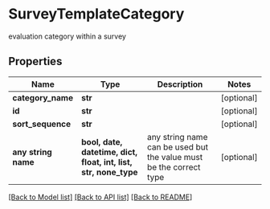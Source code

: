 # SurveyTemplateCategory

evaluation category within a survey

## Properties
Name | Type | Description | Notes
------------ | ------------- | ------------- | -------------
**category_name** | **str** |  | [optional] 
**id** | **str** |  | [optional] 
**sort_sequence** | **str** |  | [optional] 
**any string name** | **bool, date, datetime, dict, float, int, list, str, none_type** | any string name can be used but the value must be the correct type | [optional]

[[Back to Model list]](../README.md#documentation-for-models) [[Back to API list]](../README.md#documentation-for-api-endpoints) [[Back to README]](../README.md)


